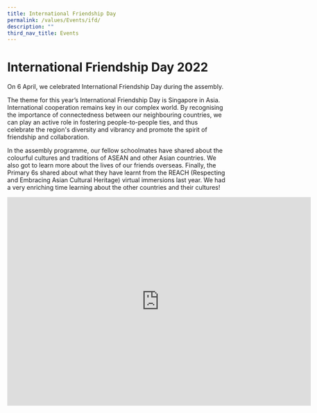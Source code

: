 ```yaml
---
title: International Friendship Day
permalink: /values/Events/ifd/
description: ""
third_nav_title: Events
---
```


# International Friendship Day 2022
On 6 April, we celebrated International Friendship Day during the assembly.

The theme for this year’s International Friendship Day is Singapore in Asia. International cooperation remains key in our complex world. By recognising the importance of connectedness between our neighbouring countries, we can play an active role in fostering people-to-people ties, and thus celebrate the region's diversity and vibrancy and promote the spirit of friendship and collaboration.

In the assembly programme, our fellow schoolmates have shared about the colourful cultures and traditions of ASEAN and other Asian countries. We also got to learn more about the lives of our friends overseas. Finally, the Primary 6s shared about what they have learnt from the REACH (Respecting and Embracing Asian Cultural Heritage) virtual immersions last year. We had a very enriching time learning about the other countries and their cultures!
<iframe allowfullscreen="true" height="480" width="700" frameborder="0" src="https://docs.google.com/presentation/d/e/2PACX-1vQXPItRur6HdlQ-9bgCedLfv1o44EoDiEkBQTU3ZnItEDlB-8mH2q0ZkTyZJnFXDqTfAT3cmGxXF-RV/embed?start=true&amp;loop=true&amp;delayms=3000"></iframe>